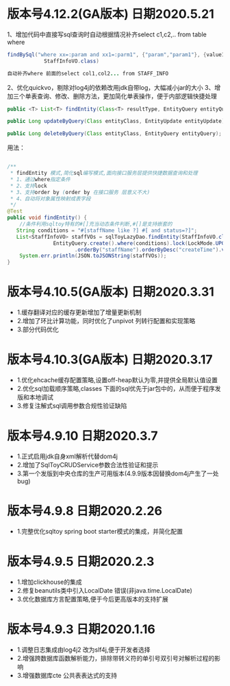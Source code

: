 # 版本号4.12.2(GA版本) 日期2020.5.21
1、增加代码中直接写sql查询时自动根据情况补齐select c1,c2,.. from table where 
```java
findBySql("where xx=:param and xx1=:parm1", {"param","param1"}, {value1,value2},
			StaffInfoVO.class)

自动补齐where 前面的select col1,col2... from STAFF_INFO
```
2、优化quickvo，剔除对log4j的依赖改用jdk自带log，大幅减小jar的大小
3、增加三个单表查询、修改、删除方法，更加简化单表操作，便于内部逻辑快捷处理

```java
public <T> List<T> findEntity(Class<T> resultType, EntityQuery entityQuery);

public Long updateByQuery(Class entityClass, EntityUpdate entityUpdate);

public Long deleteByQuery(Class entityClass, EntityQuery entityQuery);

```

用法：
```java

/**
 * findEntity 模式,简化sql编写模式,面向接口服务层提供快捷数据查询和处理
 * 1、通过where指定条件
 * 2、支持lock
 * 3、支持order by (order by 在接口服务 层意义不大)
 * 4、自动将对象属性映射成表字段
 */
@Test
public void findEntity() {
    //条件利用sqltoy特有的#[]充当动态条件判断,#[]是支持嵌套的
   String conditions = "#[staffName like ?] #[ and status=?]";
   List<StaffInfoVO> staffVOs = sqlToyLazyDao.findEntity(StaffInfoVO.class,			 
               EntityQuery.create().where(conditions).lock(LockMode.UPGRADE)
                      .orderBy("staffName").orderByDesc("createTime").values("陈", 1));
    System.err.println(JSON.toJSONString(staffVOs));
}
```

# 版本号4.10.5(GA版本) 日期2020.3.31
* 1.缓存翻译对应的缓存更新增加了增量更新机制
* 2.增加了环比计算功能，同时优化了unpivot 列转行配置和实现策略
* 3.部分代码优化

# 版本号4.10.3(GA版本) 日期2020.3.17
* 1.优化ehcache缓存配置策略,设置off-heap默认为零,并提供全局默认值设置
* 2.优化sql加载顺序策略,classes 下面的sql优先于jar包中的，从而便于程序发版和本地调试
* 3.修复注解式sql调用参数合规性验证缺陷

# 版本号4.9.10 日期2020.3.7
* 1.正式启用jdk自身xml解析代替dom4j
* 2.增加了SqlToyCRUDService参数合法性验证和提示
* 3.第一个发版到中央仓库的生产可用版本(4.9.9版本因替换dom4j产生了一处bug)

# 版本号4.9.8 日期2020.2.26
* 1.完整优化sqltoy spring boot starter模式的集成，并简化配置

# 版本号4.9.5 日期2020.2.3
* 1.增加clickhouse的集成
* 2.修复beanutils类中引入LocalDate 错误(非java.time.LocalDate)
* 3.优化数据库方言配置策略,便于今后更高版本的支持扩展


# 版本号4.9.3 日期2020.1.16
* 1.调整日志集成由log4j2 改为slf4j,便于开发者选择
* 2.增强跨数据库函数解析能力，排除带转义符的单引号双引号对解析过程的影响
* 3.增强数据库cte 公共表表达式的支持
